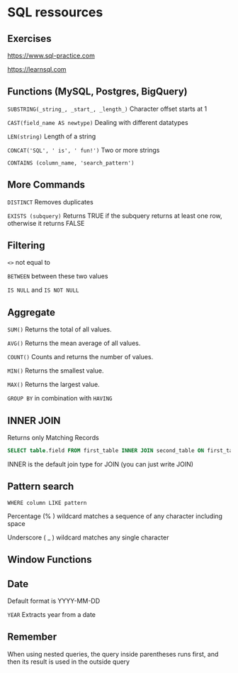 # SQL ressources

## Exercises

https://www.sql-practice.com

https://learnsql.com


## Functions (MySQL, Postgres, BigQuery)

```SUBSTRING(_string_, _start_, _length_)```    Character offset starts at 1

```CAST(field_name AS newtype)```    Dealing with different datatypes

```LEN(string)```    Length of a string

```CONCAT('SQL', ' is', ' fun!')```     Two or more strings

```CONTAINS (column_name, 'search_pattern')```


## More Commands

```DISTINCT``` Removes duplicates

```EXISTS (subquery)``` Returns TRUE if the subquery returns at least one row, otherwise it returns FALSE


## Filtering

```<>``` not equal to

```BETWEEN``` between these two values

```IS NULL``` and ```IS NOT NULL```


## Aggregate

```SUM()```  Returns the total of all values.

```AVG()```  Returns the mean average of all values.

```COUNT()```  Counts and returns the number of values.

```MIN()```  Returns the smallest value.

```MAX()```  Returns the largest value.

```GROUP BY``` in combination with ```HAVING```


## INNER JOIN

Returns only Matching Records

```sql
SELECT table.field FROM first_table INNER JOIN second_table ON first_table.field = second_table.field;
```

INNER is the default join type for JOIN (you can just write JOIN)


## Pattern search

```WHERE column LIKE pattern```

Percentage (% ) wildcard matches a sequence of any character including space

Underscore ( _ ) wildcard matches any single character


## Window Functions



## Date

Default format is YYYY-MM-DD

```YEAR``` Extracts year from a date


## Remember

When using nested queries, the query inside parentheses runs first, and then its result is used in the outside query

